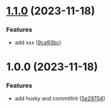 # [1.1.0](https://github.com/m1a2st/Release/compare/v1.0.0...v1.1.0) (2023-11-18)


### Features

* add xxx ([9ca93bc](https://github.com/m1a2st/Release/commit/9ca93bc54a4fdf4ca558e69b58c2b5ffbdb13df7))

# 1.0.0 (2023-11-18)


### Features

* add husky and commitlint ([5e29704](https://github.com/m1a2st/Release/commit/5e29704a592ac9ec578ff127a903073992d132a3))
